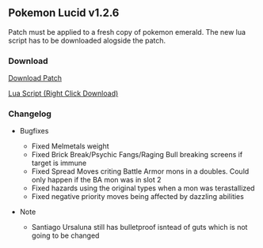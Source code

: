 ## Pokemon Lucid v1.2.6
Patch must be applied to a fresh copy of pokemon emerald. The new lua script has to be downloaded alogside the patch.

### Download
<a href="./v1.2.5/pokemon_lucid_v1.2.6.bps" target="_blank">Download Patch</a>

<a href="./v1.2.5/pokemon_lucid_v1.2.6.lua" target="_blank">Lua Script (Right Click Download)</a>

### Changelog
* Bugfixes
  * Fixed Melmetals weight
  * Fixed Brick Break/Psychic Fangs/Raging Bull breaking screens if target is immune
  * Fixed Spread Moves criting Battle Armor mons in a doubles. Could only happen if the BA mon was in slot 2
  * Fixed hazards using the original types when a mon was terastallized
  * Fixed negative priority moves being affected by dazzling abilities

* Note
  * Santiago Ursaluna still has bulletproof isntead of guts which is not going to be changed
